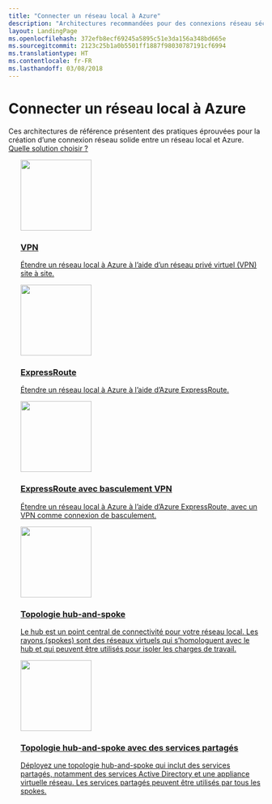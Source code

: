 ```yaml
---
title: "Connecter un réseau local à Azure"
description: "Architectures recommandées pour des connexions réseau sécurisées et fiables entre les réseaux locaux et Azure."
layout: LandingPage
ms.openlocfilehash: 372efb8ecf69245a5895c51e3da156a348bd665e
ms.sourcegitcommit: 2123c25b1a0b5501ff1887f98030787191cf6994
ms.translationtype: HT
ms.contentlocale: fr-FR
ms.lasthandoff: 03/08/2018
---
```

<!-- This file is generated! -->
<!-- See the templates in ./build/reference-architectures  -->
<!-- See data in index.json -->

# <a name="connect-an-on-premises-network-to-azure"></a>Connecter un réseau local à Azure

Ces architectures de référence présentent des pratiques éprouvées pour la création d’une connexion réseau solide entre un réseau local et Azure. [Quelle solution choisir ?](./considerations.md)

<section class="series">
    <ul class="panelContent">
    <!-- VPN -->
<li style="display: flex; flex-direction: column;">
    <a href="./vpn.md" style="display: flex; flex-direction: column; flex: 1 0 auto;">
        <div class="cardSize" style="flex: 1 0 auto; display: flex;">
            <div class="cardPadding" style="display: flex;">
                <div class="card">
                    <div class="cardImageOuter">
                        <div class="cardImage">
                            <img src="./images/vpn.svg" height="140px" />
                        </div>
                    </div>
                    <div class="cardText">
                        <h3>VPN</h3>
                        <p>Étendre un réseau local à Azure à l’aide d’un réseau privé virtuel (VPN) site à site.</p>
                    </div>
                </div>
            </div>
        </div>
    </a>
</li>
    <!-- ExpressRoute -->
<li style="display: flex; flex-direction: column;">
    <a href="./expressroute.md" style="display: flex; flex-direction: column; flex: 1 0 auto;">
        <div class="cardSize" style="flex: 1 0 auto; display: flex;">
            <div class="cardPadding" style="display: flex;">
                <div class="card">
                    <div class="cardImageOuter">
                        <div class="cardImage">
                            <img src="./images/expressroute.svg" height="140px" />
                        </div>
                    </div>
                    <div class="cardText">
                        <h3>ExpressRoute</h3>
                        <p>Étendre un réseau local à Azure à l’aide d’Azure ExpressRoute.</p>
                    </div>
                </div>
            </div>
        </div>
    </a>
</li>
    <!-- ExpressRoute with VPN failover -->
<li style="display: flex; flex-direction: column;">
    <a href="./expressroute-vpn-failover.md" style="display: flex; flex-direction: column; flex: 1 0 auto;">
        <div class="cardSize" style="flex: 1 0 auto; display: flex;">
            <div class="cardPadding" style="display: flex;">
                <div class="card">
                    <div class="cardImageOuter">
                        <div class="cardImage">
                            <img src="./images/expressroute-vpn-failover.svg" height="140px" />
                        </div>
                    </div>
                    <div class="cardText">
                        <h3>ExpressRoute avec basculement VPN</h3>
                        <p>Étendre un réseau local à Azure à l’aide d’Azure ExpressRoute, avec un VPN comme connexion de basculement.</p>
                    </div>
                </div>
            </div>
        </div>
    </a>
</li>
    <!-- Hub-spoke topology -->
<li style="display: flex; flex-direction: column;">
    <a href="./hub-spoke.md" style="display: flex; flex-direction: column; flex: 1 0 auto;">
        <div class="cardSize" style="flex: 1 0 auto; display: flex;">
            <div class="cardPadding" style="display: flex;">
                <div class="card">
                    <div class="cardImageOuter">
                        <div class="cardImage">
                            <img src="./images/hub-spoke.svg" height="140px" />
                        </div>
                    </div>
                    <div class="cardText">
                        <h3>Topologie hub-and-spoke</h3>
                        <p>Le hub est un point central de connectivité pour votre réseau local. Les rayons (spokes) sont des réseaux virtuels qui s’homologuent avec le hub et qui peuvent être utilisés pour isoler les charges de travail.</p>
                    </div>
                </div>
            </div>
        </div>
    </a>
</li>
    <!-- Hub-spoke topology with shared services -->
<li style="display: flex; flex-direction: column;">
    <a href="./shared-services.md" style="display: flex; flex-direction: column; flex: 1 0 auto;">
        <div class="cardSize" style="flex: 1 0 auto; display: flex;">
            <div class="cardPadding" style="display: flex;">
                <div class="card">
                    <div class="cardImageOuter">
                        <div class="cardImage">
                            <img src="./images/shared-services.svg" height="140px" />
                        </div>
                    </div>
                    <div class="cardText">
                        <h3>Topologie hub-and-spoke avec des services partagés</h3>
                        <p>Déployez une topologie hub-and-spoke qui inclut des services partagés, notamment des services Active Directory et une appliance virtuelle réseau. Les services partagés peuvent être utilisés par tous les spokes.</p>
                    </div>
                </div>
            </div>
        </div>
    </a>
</li>
    </ul>
</section>

<ul class="panelContent cardsI">
</ul>